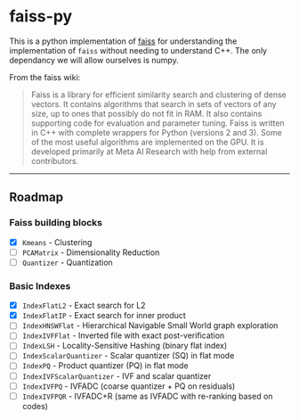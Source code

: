 # faiss-py

This is a python implementation of [faiss](https://github.com/facebookresearch/faiss) for understanding the implementation of `faiss` without needing to understand C++. The only dependancy we will allow ourselves is numpy.

From the faiss wiki:

> Faiss is a library for efficient similarity search and clustering of dense vectors. It contains algorithms that search in sets of vectors of any size, up to ones that possibly do not fit in RAM. It also contains supporting code for evaluation and parameter tuning. Faiss is written in C++ with complete wrappers for Python (versions 2 and 3). Some of the most useful algorithms are implemented on the GPU. It is developed primarily at Meta AI Research with help from external contributors.

___

## Roadmap

### Faiss building blocks

- [x] `Kmeans` - Clustering
- [ ] `PCAMatrix` - Dimensionality Reduction
- [ ] `Quantizer` - Quantization

### Basic Indexes

- [x] `IndexFlatL2` - Exact search for L2
- [x] `IndexFlatIP` - Exact search for inner product
- [ ] `IndexHNSWFlat` - Hierarchical Navigable Small World graph exploration
- [ ] `IndexIVFFlat` - Inverted file with exact post-verification
- [ ] `IndexLSH` - Locality-Sensitive Hashing (binary flat index)
- [ ] `IndexScalarQuantizer` - Scalar quantizer (SQ) in flat mode
- [ ] `IndexPQ` - Product quantizer (PQ) in flat mode
- [ ] `IndexIVFScalarQuantizer` - IVF and scalar quantizer
- [ ] `IndexIVFPQ` - IVFADC (coarse quantizer + PQ on residuals)
- [ ] `IndexIVFPQR` - IVFADC+R (same as IVFADC with re-ranking based on codes)
